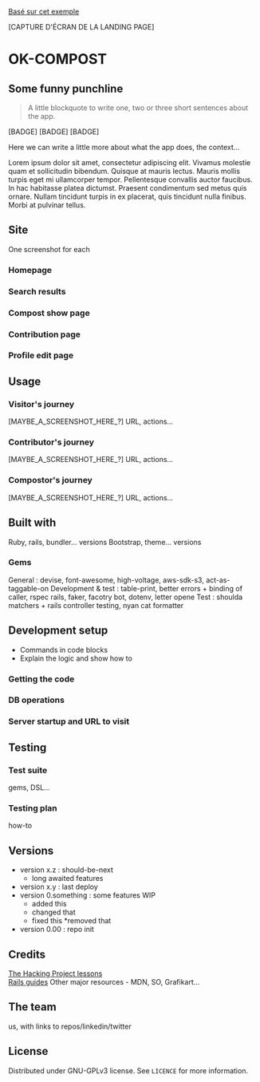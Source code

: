 [Basé sur cet exemple](https://github.com/iharsh234/WebApp)

[CAPTURE D'ÉCRAN DE LA LANDING PAGE]

# OK-COMPOST
## Some funny punchline

> A little blockquote to write one, two or three short sentences about the app.

[BADGE]  [BADGE]  [BADGE]

Here we can write a little more about what the app does, the context...

Lorem ipsum dolor sit amet, consectetur adipiscing elit. Vivamus molestie quam et sollicitudin bibendum. Quisque at mauris lectus. Mauris mollis turpis eget mi ullamcorper tempor. Pellentesque convallis auctor faucibus. In hac habitasse platea dictumst. Praesent condimentum sed metus quis ornare. Nullam tincidunt turpis in ex placerat, quis tincidunt nulla finibus. Morbi at pulvinar tellus.

## Site
One screenshot for each

### Homepage

### Search results

### Compost show page

### Contribution page

### Profile edit page

## Usage
### Visitor's journey
[MAYBE_A_SCREENSHOT_HERE_?]
URL, actions...

### Contributor's journey
[MAYBE_A_SCREENSHOT_HERE_?]
URL, actions...

### Compostor's journey
[MAYBE_A_SCREENSHOT_HERE_?]
URL, actions...

## Built with
Ruby, rails, bundler... versions
Bootstrap, theme... versions

### Gems
General : devise, font-awesome, high-voltage, aws-sdk-s3, act-as-taggable-on
Development & test : table-print, better errors + binding of caller, rspec rails, faker, facotry bot, dotenv, letter opene
Test : shoulda matchers + rails controller testing, nyan cat formatter

## Development setup
* Commands in code blocks
* Explain the logic and show how to

### Getting the code

### DB operations

### Server startup and URL to visit

## Testing
### Test suite
gems, DSL...

### Testing plan
how-to

## Versions

* version x.z : should-be-next
  * long awaited features
* version x.y : last deploy
* version 0.something : some features WIP
  * added this
  * changed that
  * fixed this
  *removed that
* version 0.00 : repo init

## Credits
[The Hacking Project lessons](https://www.thehackingproject.org/)\
[Rails guides](https://guides.rubyonrails.org/index.html)
Other major resources - MDN, SO, Grafikart...

## The team
us, with links to repos/linkedin/twitter

## License
Distributed under GNU-GPLv3 license. See `LICENCE` for more information.
